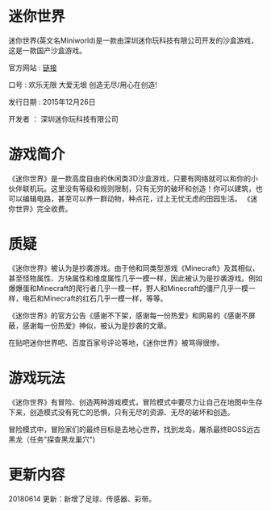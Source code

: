 # 迷你世界
迷你世界(英文名Miniworld)是一款由深圳迷你玩科技有限公司开发的沙盒游戏，这是一款国产沙盒游戏。

官方网站  :                         [链接](http://www.mini1.cn/ "迷你世界官网") 

口号      :                         欢乐无限 大爱无垠 创造无尽/用心在创造!

发行日期    :                        2015年12月26日

开发者       ：                       深圳迷你玩科技有限公司

# 游戏简介
《迷你世界》是一款高度自由的休闲类3D沙盒游戏，只要有网络就可以和你的小伙伴联机玩。这里没有等级和规则限制，只有无穷的破坏和创造！你可以建筑，也可以编辑电路，甚至可以养一群动物，种点花，过上无忧无虑的田园生活。
《迷你世界》完全收费。
# 质疑
《迷你世界》被认为是抄袭游戏。由于他和同类型游戏《Minecraft》及其相似，甚至怪物属性、方块属性和维度属性几乎一模一样，因此被认为是抄袭游戏。例如爆爆蛋和Minecraft的爬行者几乎一模一样，野人和Minecraft的僵尸几乎一模一样，电石和Minecraft的红石几乎一模一样，等等。

《迷你世界》的官方公告《感谢不下架，感谢每一份热爱》和网易的《感谢不屏蔽，感谢每一份热爱》神似，被认为是抄袭的文章。

在贴吧迷你世界吧、百度百家号评论等地，《迷你世界》被骂得很惨。
# 游戏玩法
《迷你世界》有冒险、创造两种游戏模式，冒险模式中要尽力让自己在地图中生存下来，创造模式没有死亡的恐惧，只有无尽的资源、无尽的破坏和创造。

冒险模式中，冒险家们的最终目标是去地心世界，找到龙岛，屠杀最终BOSS远古黑龙（任务"探查黑龙巢穴")
# 更新内容
20180614 更新：新增了足球、传感器、彩带。
